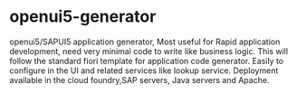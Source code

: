 # openui5-generator
openui5/SAPUI5 application generator, Most useful for Rapid application development, need very minimal code to write like business logic. This will follow the standard fiori template for application code generator. Easily to configure in the UI and related services like lookup service. Deployment available in the cloud foundry,SAP servers, Java servers and Apache.
